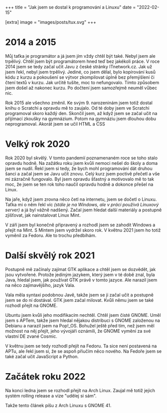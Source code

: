 +++
title = "Jak jsem se dostal k programování a Linuxu"
date = "2022-02-15"

[extra]
image = "images/posts/tux.svg"
+++

# 2014 a 2015

Můj taťka je programátor a já jsem jím vždy chtěl být také. Nebyl jsem ale trpělivý. Chtěl jsem být programátorem hned teď bez jakékoli práce. V roce 2014 jsem se tedy začal učit Javu z české stránky ITnetwork.cz. Jak už jsem řekl, nebyl jsem trpělivý. Jediné, co jsem dělal, bylo kopírování kusů kódu z kurzu a pokoušení se výtvor zkompilovat úplně bez přemýšlení či čtení textů v kurzu. Jak určitě tušíte, moc to nefungovalo. Tímto způsobem jsem došel až nakonec kurzu. Po dočtení jsem samozřejmě neuměl vůbec nic.

Rok 2015 ale všechno změnil. Ke svým 9. narozeninám jsem totiž dostal knihu o Scratchi a opravdu mě to zaujalo. Od té doby jsem ve Scratchi programoval skoro každý den. Skončil jsem, až když jsem se začal učit na přijímací zkoušky na gymnázium. Potom na gymnáziu jsem dlouhou dobu neprogramoval. Akorát jsem se učil HTML a CSS

# Velký rok 2020

Rok 2020 byl skvělý. V tomto pandemií poznamenaném roce se toho stalo opravdu hodně. Na zažátku roku jsem kvůli nemoci nešel do školy a doma jsem se nudil. Řekl jsem si tedy, že bych mohl programování dát druhou šanci a začal jsem se Javu učit znovu. Celý kurz jsem poctivě přečetl a vše mi zázračně fungovalo. Byl jsem opravdu šťastný a motivovalo mě to tak moc, že jsem se ten rok toho naučil opravdu hodně a dokonce přešel na Linux.

Na jaře, když jsem zrovna něco četl na internetu, jsem se dočetl o Linuxu. Taťka mi o něm řekl víc *(stále je na Windows, ale v práci používá Linuxový server)* a já byl vážně nadšený. Začal jsem hledat další materiály a postupně zjišťovat, jak nainstalovat Linux Mint.

V září jsem byl konečně připravený a rozhodl jsem se zahodit Windows a přejít na Mint. S Mintem jsem vydržel skoro rok. V květnu 2021 jsem ho totiž vyměnil za Fedoru. Ale to trochu předbíhám.

# Další skvělý rok 2021

Postupně mě začínaly zajímat GTK aplikace a chtěl jsem se dozvědět, jak jsou vytvořené. Protože jediným jazykem, který jsem v té době znal, byla Java, hledal jsem, jak používat GTK právě v tomto jazyce. Ale narazil jsem na něco zajímavějšího, jazyk Vala.

Vala měla syntaxi podobnou Javě, takže jsem se ji začal učit a postupně jsem se do ní dostával. GTK jsem začal milovat. Kvůli němu jsem se také rozhodl přejít na GNOME.

Ubuntu jsem kvůli jeho modifikacím nechtěl. Chtěl jsem čisté GNOME. Uměl jsem s APTem, takže jsem hledal nějakou distribuci s GNOME založenou na Debianu a narazil jsem na Pop!_OS. Bohužel ještě před tím, než jsem měl možnost na něj přejít, jeho vývojáři oznámili, že GNOME vymění za své vlastní DE zvané Cosmic.

V květnu jsem se tedy rozhodl přejít na Fedoru. Ta sice není postavená na APTu, ale řekl jsem si, že se aspoň přiučím něco nového. Na Fedoře jsem se také začal učit JavaScript a Python.

# Začátek roku 2022

Na konci ledna jsem se rozhodl přejít na Arch Linux. Zaujal mě totiž jejich systém rolling release a vize "udělej si sám".

Takže tento článek píšu z Arch Linuxu s GNOME 41.
